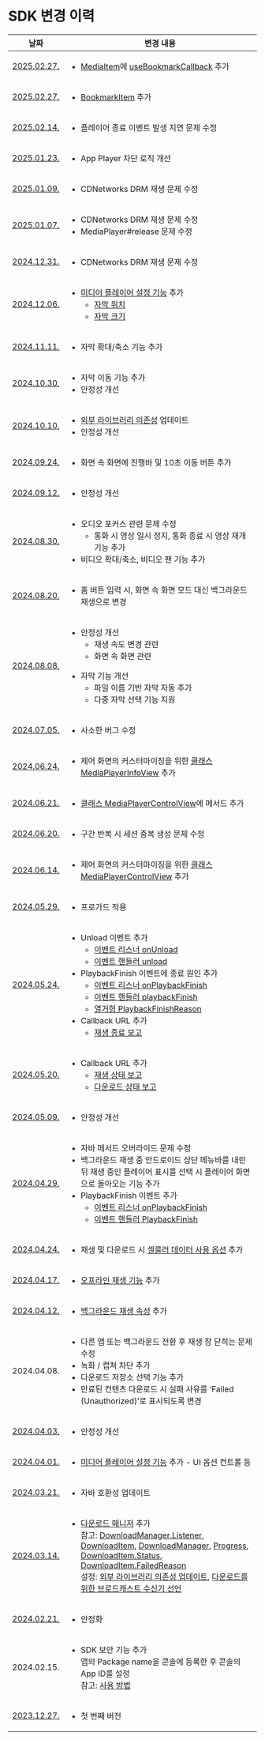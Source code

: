 # SDK 변경 이력

| 날짜 | 변경 내용 |
|:--:|--|
|[2025.02.27.](https://app.playnplay.com/sdks/2025-02-26/NPlayerSDK-android.zip)|<ul><li>[MediaItem](../class/media-item/home.md)에 [useBookmarkCallback](../class/media-item/home.html#usebookmarkcallback) 추가</li></ul>|
|[2025.02.27.](https://app.playnplay.com/sdks/2025-02-26/NPlayerSDK-android.zip)|<ul><li>[BookmarkItem](../class/bookmark-item/home.md) 추가</li></ul>|
|[2025.02.14.](https://app.playnplay.com/sdks/2025-02-14/NPlayerSDK-android.zip)|<ul><li>플레이어 종료 이벤트 발생 지연 문제 수정</li></ul>|
|[2025.01.23.](https://app.playnplay.com/sdks/2025-01-23/NPlayerSDK-android.zip)|<ul><li>App Player 차단 로직 개선</li></ul>|
|[2025.01.09.](https://app.playnplay.com/sdks/2025-01-09/NPlayerSDK-android.zip)|<ul><li>CDNetworks DRM 재생 문제 수정</li></ul>|
|[2025.01.07.](https://app.playnplay.com/sdks/2025-01-07/NPlayerSDK-android.zip)|<ul><li>CDNetworks DRM 재생 문제 수정</li><li>MediaPlayer#release 문제 수정</li></ul>|
|[2024.12.31.](https://app.playnplay.com/sdks/2024-12-31/NPlayerSDK-android.zip)|<ul><li>CDNetworks DRM 재생 문제 수정</li></ul>|
|[2024.12.06.](https://app.playnplay.com/sdks/2024-12-06/NPlayerSDK-android.zip)|<ul><li>[미디어 플레이어 설정 기능](../class/media-player-activity-configuration/home.md#mediaplayeractivityconfiguration) 추가<ul><li>[자막 위치](../class/media-player-activity-configuration/home.md#mediaplayeractivityconfiguration#subtitletextposition)</li><li>[자막 크기](../class/media-player-activity-configuration/home.md#mediaplayeractivityconfiguration#subtitletextsize)</li></ul></li></ul>|
|[2024.11.11.](https://app.playnplay.com/sdks/2024-11-11/NPlayerSDK-android.zip)|<ul><li>자막 확대/축소 기능 추가</li></ul>|
|[2024.10.30.](https://app.playnplay.com/sdks/2024-10-30/NPlayerSDK-android.zip)|<ul><li>자막 이동 기능 추가</li><li>안정성 개선</li></ul>|
|[2024.10.10.](https://app.playnplay.com/sdks/2024-10-10/NPlayerSDK-android.zip)|<ul><li>[외부 라이브러리 의존성](../how-to-set/project-settings.md#외부-라이브러리-의존성-추가) 업데이트</li><li>안정성 개선</li></ul>|
|[2024.09.24.](https://app.playnplay.com/sdks/2024-09-24/NPlayerSDK-android.zip)|<ul><li>화면 속 화면에 진행바 및 10초 이동 버튼 추가</li></ul>|
|[2024.09.12.](https://app.playnplay.com/sdks/2024-09-12/NPlayerSDK-android.zip)|<ul><li>안정성 개선</li></ul>|
|[2024.08.30.](https://app.playnplay.com/sdks/2024-08-30/NPlayerSDK-android.zip)|<ul><li>오디오 포커스 관련 문제 수정<ul><li>통화 시 영상 일시 정지, 통화 종료 시 영상 재개 기능 추가</li></ul></li><li>비디오 확대/축소, 비디오 팬 기능 추가</li></ul>|
|[2024.08.20.](https://app.playnplay.com/sdks/2024-08-20/NPlayerSDK-android.zip)|<ul><li>홈 버튼 입력 시, 화면 속 화면 모드 대신 백그라운드 재생으로 변경</li></ul>|
|[2024.08.08.](https://app.playnplay.com/sdks/2024-08-08/NPlayerSDK-android.zip)|<ul><li>안정성 개선<ul><li>재생 속도 변경 관련</li><li>화면 속 화면 관련</li></ul></li></ul><ul><li>자막 기능 개선<ul><li>파일 이름 기반 자막 자동 추가</li><li>다중 자막 선택 기능 지원</li></ul></li></ul>|
|[2024.07.05.](https://app.playnplay.com/sdks/2024-07-05/NPlayerSDK-android.zip)|<ul><li>사소한 버그 수정</li></ul>|
|[2024.06.24.](https://app.playnplay.com/sdks/2024-06-24/NPlayerSDK-android.zip)|<ul><li>제어 화면의 커스터마이징을 위한 [클래스 MediaPlayerInfoView](../class/media-player-info-view/home.md) 추가</li></ul>|
|[2024.06.21.](https://app.playnplay.com/sdks/2024-06-21/NPlayerSDK-android.zip)|<ul><li>[클래스 MediaPlayerControlView](../class/media-player-control-view/home.md)에 메서드 추가</li></ul>|
|[2024.06.20.](https://app.playnplay.com/sdks/2024-06-20/NPlayerSDK-android.zip)|<ul><li>구간 반복 시 세션 중복 생성 문제 수정</li></ul>|
|[2024.06.14.](https://app.playnplay.com/sdks/2024-06-14/NPlayerSDK-android.zip)|<ul><li>제어 화면의 커스터마이징을 위한 [클래스 MediaPlayerControlView](../class/media-player-control-view/home.md) 추가</li></ul>|
|[2024.05.29.](https://app.playnplay.com/sdks/2024-05-29/NPlayerSDK-android.zip)|<ul><li>프로가드 적용</li></ul>|
|[2024.05.24.](https://app.playnplay.com/sdks/2024-05-24/NPlayerSDK-android.zip)|<ul><li>Unload 이벤트 추가<ul><li>[이벤트 리스너 onUnload](../interface/event-listeners/home.md#onunload)</li><li>[이벤트 핸들러 unload](../class/event-handlers/home.md#unload)</li></ul><li>PlaybackFinish 이벤트에 종료 원인 추가<ul><li>[이벤트 리스너 onPlaybackFinish](../interface/event-listeners/home.md#onplaybackfinish)</li><li>[이벤트 핸들러 playbackFinish](../class/event-handlers/home.md#playbackfinish)</li><li>[열거형 PlaybackFinishReason](../enum/playback-finish-reason/home.md)</ul></li><li>Callback URL 추가<ul><li>[재생 종료 보고](../../callback-url/notify-playback-finish.md)</li></ul>|
|[2024.05.20.](https://app.playnplay.com/sdks/2024-05-20/NPlayerSDK-android.zip)|<ul><li>Callback URL 추가<ul><li>[재생 상태 보고](../../callback-url/notifiy-playback-status.md)</li><li>[다운로드 상태 보고](../../callback-url/notifiy-download-status.md)</li></ul></li></ul>|
|[2024.05.09.](https://app.playnplay.com/sdks/2024-05-09/NPlayerSDK-android.zip)|<ul><li>안정성 개선</li></ul>|
|[2024.04.29.](https://app.playnplay.com/sdks/2024-04-29/NPlayerSDK-android.zip)|<ul><li>자바 메서드 오버라이드 문제 수정</li><li>백그라운드 재생 중 안드로이드 상단 메뉴바를 내린 뒤 재생 중인 플레이어 표시를 선택 시 플레이어 화면으로 돌아오는 기능 추가</li><li>PlaybackFinish 이벤트 추가<ul><li>[이벤트 리스너 onPlaybackFinish](../interface/event-listeners/home.md#onplaybackfinish)</li><li>[이벤트 핸들러 PlaybackFinish](../class/event-handlers/home.md#playbackfinish)</li></ul></li></ul>|
|[2024.04.24.](https://app.playnplay.com/sdks/2024-04-24/NPlayerSDK-android.zip)|<ul><li>재생 및 다운로드 시 [셀룰러 데이터 사용 옵션](?search=android%20allowsCellularAccess) 추가</li></ul>|
|[2024.04.17.](https://app.playnplay.com/sdks/2024-04-17/NPlayerSDK-android.zip)|<ul><li>[오프라인 재생 기능](../class/media-item/home.md#withdrmconfiguration) 추가|
|[2024.04.12.](https://app.playnplay.com/sdks/2024-04-12/NPlayerSDK-android.zip)|<ul><li>[백그라운드 재생 속성](../class/media-player-activity-configuration/home.md#allowsbackgroundplayback) 추가</li></ul>|
|2024.04.08.|<ul><li>다른 앱 또는 백그라운드 전환 후 재생 창 닫히는 문제 수정</li><li>녹화 / 캡쳐 차단 추가</li><li>다운로드 저장소 선택 기능 추가</li><li>만료된 컨텐츠 다운로드 시 실패 사유를 ‘Failed (Unauthorized)’로 표시되도록 변경</li></ul> |
|[2024.04.03.](https://app.playnplay.com/sdks/2024-04-03/NPlayerSDK-android.zip)|<ul><li>안정성 개선</li></ul>|
|[2024.04.01.](https://app.playnplay.com/sdks/2024-04-01/NPlayerSDK-android.zip)|<ul><li>[미디어 플레이어 설정 기능](../class/media-player-activity-configuration/home.md#mediaplayeractivityconfiguration) 추가 - UI 옵션 컨트롤 등</li></ul> |
|[2024.03.21.](https://app.playnplay.com/sdks/2024-03-21/NPlayerSDK-android.zip)|<ul><li>자바 호환성 업데이트</li></ul>|
|[2024.03.14.](https://app.playnplay.com/sdks/2024-03-14/NPlayerSDK-android.zip)|<ul><li>[다운로드 매니저](../class/download-manager/home.md) 추가<br>참고: [DownloadManager.Listener](../interface/download-manager-listener/home.md), [DownloadItem](../class/download-item/home.md), [DownloadManager](../class/download-manager/home.md), [Progress](../class/download-item-progress/home.md), [DownloadItem.Status](../enum/download-item-status/home.md), [DownloadItem.FailedReason](../enum/download-item-failed-reason/home.md)<br>설정: [외부 라이브러리 의존성 업데이트](../how-to-set/project-settings.md#외부-라이브러리-의존성-추가), [다운로드를 위한 브로드캐스트 수신기 선언](../how-to-set/project-settings.md#다운로드를-위한-브로드캐스트-수신기-선언)</li></ul> |
|[2024.02.21.](https://app.playnplay.com/sdks/2024-02-21/NPlayerSDK-android.zip)|<ul><li>안정화</li></ul> |
|2024.02.15.|<ul><li>SDK 보안 기능 추가<br>앱의 Package name을 콘솔에 등록한 후 콘솔의 App ID를 설정<br>참고: [사용 방법](../how-to-use/home.md)</li></ul> |
|[2023.12.27.](https://drive.google.com/file/d/12KgHLEZWqxX7XTVV6TGZUXc1-HCPJNKS/view?usp=sharing)|<ul><li> 첫 번째 버전</li></ul>|
